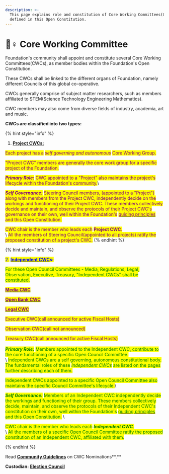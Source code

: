 ```yaml
---
description: >-
  This page explains role and constitution of Core Working Committees(CWCs),
  defined in this Open Constitution.
---
```


# 🚣♀ Core Working Committee

Foundation's community shall appoint and constitute several Core Working Committees(CWCs), as member bodies within the Foundation's Open Constitution.

These CWCs shall be linked to the different organs of Foundation, namely different Councils of this global co-operative.

CWCs generally comprise of subject matter researchers, such as members affiliated to STEM(Science Technology Engineering Mathematics).&#x20;

CWC members may also come from diverse fields of industry, academia, art and music.&#x20;

**CWCs are classified into two types:**

{% hint style="info" %}


1. [**Project CWCs:**](project-cwcs.md)&#x20;

<mark style="color:purple;">Each project has a</mark> <mark style="color:purple;"></mark>_<mark style="color:purple;">self governing and autonomous</mark>_ <mark style="color:purple;"></mark><mark style="color:purple;">Core Working Group.</mark>&#x20;

<mark style="color:purple;">"Project CWC" members are generally the core work group for a specific project of the Foundation.</mark>&#x20;

_<mark style="color:purple;">**Primary Role:**</mark>_ <mark style="color:purple;"></mark><mark style="color:purple;">CWC appointed to a "Project" also maintains the project's lifecycle within the Foundation's community.</mark>\


_<mark style="color:purple;">**Self Governance:**</mark>_ <mark style="color:purple;"></mark><mark style="color:purple;">Steering Council members, (appointed to a "Project") along with members from the Project CWC, independently decide on the workings and functioning of their Project CWC. These members collectively decide and maintain, and observe the protocols of their Project CWC's governance on their own, well within the Foundation's</mark> [<mark style="color:purple;">guiding principles</mark>](../../guiding-principles.md) <mark style="color:purple;">and this Open Constitution.</mark>&#x20;

<mark style="color:purple;">CWC chair is the member who leads each</mark> <mark style="color:purple;"></mark><mark style="color:purple;">**Project CWC**</mark><mark style="color:purple;">.</mark> \
\ <mark style="color:purple;">All the members of Steering Council(appointed to all projects) ratify the proposed constitution of a project's CWC.</mark>
{% endhint %}

{% hint style="info" %}


<mark style="color:blue;">2.</mark> [<mark style="color:blue;">**Independent CWC**</mark>](independent-cwcs.md)<mark style="color:blue;">**s:**</mark>&#x20;

<mark style="color:green;">For these Open Council Committees - Media, Regulations, Legal, Observation, Executive, Treasury, "Independent CWCs" shall be constituted.</mark>&#x20;

[<mark style="color:purple;">**Media CWC**</mark>](../media-council/media-cwc.md)

[<mark style="color:purple;">**Open Bank CWC**</mark>](../regulations-council/open-bank-cwc.md)

[<mark style="color:purple;">**Legal CWC**</mark>](../legal-council/legal-cwc.md)

<mark style="color:purple;">Executive CWC(call announced for active Fiscal Hosts)</mark>

<mark style="color:purple;">Observation CWC(call not announced)</mark>

<mark style="color:purple;">Treasury CWC(call announced for active Fiscal Hosts)</mark>\
\
_<mark style="color:green;">**Primary Role:**</mark>_ <mark style="color:green;"></mark><mark style="color:green;">Members appointed to the Independent CWC, contribute to the core functioning of a specific Open Council Committee.</mark>\
\ <mark style="color:green;">Independent CWCs are a self governing, autonomous constitutional body. The fundamental roles of these</mark> <mark style="color:green;"></mark>_<mark style="color:green;">Independent CWCs</mark>_ <mark style="color:green;"></mark><mark style="color:green;">are listed on the pages further describing each of them.</mark>&#x20;

<mark style="color:green;">Independent CWCs appointed to a specific Open Council Committee also maintains the specific Council Committee's lifecycle.</mark>\


_<mark style="color:green;">**Self Governance:**</mark>_ <mark style="color:green;"></mark><mark style="color:green;">Members of an Independent CWC independently decide the workings and functioning of their group. These members collectively decide, maintain, and observe the protocols of their Independent CWC's constitution on their own, well within the Foundation's</mark> [<mark style="color:green;">guiding principles</mark>](../../guiding-principles.md) <mark style="color:green;">and this Open Constitution.</mark> \


<mark style="color:green;">CWC chair is the member who leads each</mark> <mark style="color:green;"></mark>_<mark style="color:green;">**Independent CWC**</mark>_<mark style="color:green;">.</mark> \
\ <mark style="color:green;">All the members of a specific Open Council Committee ratify the proposed constitution of an Independent CWC, affiliated with them.</mark>&#x20;


{% endhint %}

Read [**Community Guidelines**](https://docs.muellnersfoundation.info/open-constitution/cwc-nominations-guide) on CWC Nominations**.**

**Custodian:** [**Election Council**](../election-council.md)
